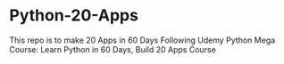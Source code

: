 # Python-20-Apps
This repo is to make 20 Apps in 60 Days Following Udemy Python Mega Course: Learn Python in 60 Days, Build 20 Apps Course
